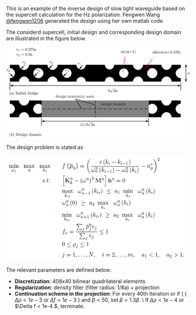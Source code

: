 
This is an example of the inverse design of slow light waveguide based on the supercell calculation for the Hz polarization. Fengwen Wang [@fengwen1206](https://github.com/fengwen1206) generated the design using her own  matlab code. 

The considerd supercell, initial design and corresponding design domain are illustrated in the figure below.

![schematic](/slow_light_waveguide/Illustration.png)

The design problem is stated as

![schematic](/slow_light_waveguide/Optimizationformulation.PNG)

 The relevant parameters are defined below:
 - **Discretization**: 408x40 bilinear quadrilateral elements
 - **Regularization**: density filter (filter radius: 1/8a) + projection
 - **Continuation scheme in the projection**: 	 For every $40$th iteration or if ( { $\Delta \rho< 1e-3$ or $\Delta f <1e-3$ } and $\beta < 50$,   set $\beta=1.3 \beta$.  \\
  If $\Delta \rho < 1e-4$ or $\Delta f < 1e-4 $,  terminate. 
